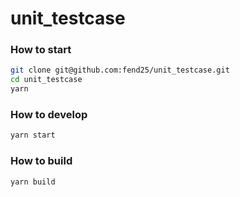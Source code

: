 # unit_testcase

### How to start
```bash
git clone git@github.com:fend25/unit_testcase.git
cd unit_testcase
yarn
```

### How to develop
```bash
yarn start
```

### How to build
```bash
yarn build
```
